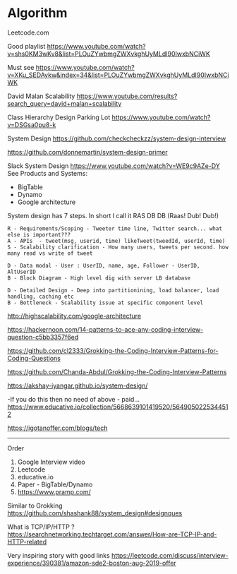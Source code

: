 # Algorithm

Leetcode.com

Good playlist
https://www.youtube.com/watch?v=shs0KM3wKv8&list=PLOuZYwbmgZWXvkghUyMLdI90IwxbNCiWK


Must see
https://www.youtube.com/watch?v=XKu_SEDAykw&index=34&list=PLOuZYwbmgZWXvkghUyMLdI90IwxbNCiWK


David Malan Scalability
https://www.youtube.com/results?search_query=david+malan+scalability

Class Hierarchy Design
  Parking Lot
https://www.youtube.com/watch?v=DSGsa0pu8-k
  
  
System Design
https://github.com/checkcheckzz/system-design-interview

https://github.com/donnemartin/system-design-primer

Slack System Design
https://www.youtube.com/watch?v=WE9c9AZe-DY
See Products and Systems:
   - BigTable
   - Dynamo
   - Google architecture
   
System design has 7 steps. In short I call it RAS DB DB (Raas! Dub! Dub!)
```
R - Requirements/Scoping - Tweeter time line, Twitter search... what else is important???
A - APIs  - tweet(msg, userid, time) likeTweet(tweedId, userId, time)
S - Scalability clarification - How many users, tweets per second. how many read vs write of tweet

D - Data modal - User : UserID, name, age, Follower - UserID, AltUserID
B - Block Diagram - High level dig with server LB database

D - Detailed Design - Deep into partitionining, load balancer, load handling, caching etc
B - Bottleneck - Scalability issue at specific component level
```

http://highscalability.com/google-architecture

https://hackernoon.com/14-patterns-to-ace-any-coding-interview-question-c5bb3357f6ed

https://github.com/cl2333/Grokking-the-Coding-Interview-Patterns-for-Coding-Questions

https://github.com/Chanda-Abdul/Grokking-the-Coding-Interview-Patterns

https://akshay-iyangar.github.io/system-design/


-If you do this then no need of above - paid... 
https://www.educative.io/collection/5668639101419520/5649050225344512 

https://igotanoffer.com/blogs/tech

---
Order
1. Google Interview video
2. Leetcode
3. educative.io
4. Paper - BigTable/Dynamo
5. https://www.pramp.com/

Similar to Grokking
https://github.com/shashank88/system_design#designques


What is TCP/IP/HTTP ?
https://searchnetworking.techtarget.com/answer/How-are-TCP-IP-and-HTTP-related

Very inspiring story with good links https://leetcode.com/discuss/interview-experience/390381/amazon-sde2-boston-aug-2019-offer
